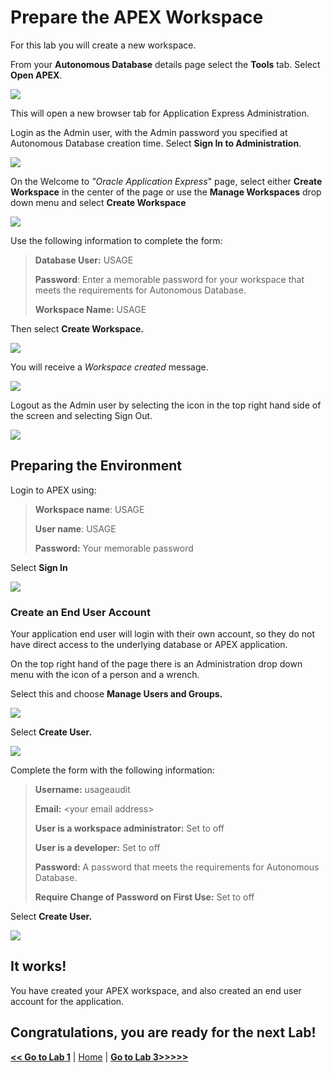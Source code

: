 Prepare the APEX Workspace
==========================

For this lab you will create a new workspace.

From your **Autonomous Database** details page select the **Tools** tab. Select **Open APEX**.

![](../images/open_apex_dbdetails.png)

This will open a new browser tab for Application Express Administration.

Login as the Admin user, with the Admin password you specified at Autonomous Database creation time. Select **Sign In to Administration**.

![](../images/apex_login_admin.png)



On the Welcome to *"Oracle Application Express*" page, select either **Create Workspace** in the center of the page or use the **Manage Workspaces** drop down menu and select **Create Workspace**



![](../images/l200_create_workspace.png)

Use the following information to complete the form:

> **Database User:** USAGE
>
> **Password**: Enter a memorable password for your workspace that meets the requirements for Autonomous Database. 
>
> **Workspace Name:** USAGE

Then select **Create Workspace.**

![](../images/l200_create_workspace_1.png)

You will receive a *Workspace created* message.

![](../images/l200_create_workspace_2.png)

Logout as the Admin user by selecting the icon in the top right hand
side of the screen and selecting Sign Out.

![](../images/l200_create_workspace_3.png)

Preparing the Environment
-------------------------



Login to APEX using:

> **Workspace name**: USAGE
>
> **User name**: USAGE
>
> **Password:** Your memorable password



Select **Sign In**

![](../images/l200_login_usage.png)



### Create an End User Account

Your application end user will login with their own account, so they do not have direct access to the underlying database or APEX application.

On the top right hand of the page there is an Administration drop down menu  with the icon of a person and a wrench.

Select this and choose **Manage Users and Groups.**

![](../images/l200_create_user.png)

Select **Create User.**

![](../images/l200_create_user_1.png)

Complete the form with the following information:

> **Username:** usageaudit
>
> **Email:** \<your email address\>
>
> **User is a workspace administrator:** Set to off
>
> **User is a developer:** Set to off
>
> **Password:**  A password that meets the requirements for Autonomous Database.
>
> **Require Change of Password on First Use:** Set to off

Select **Create User.**

![](../images/l200_create_user_2.png)

## It works!

You have created your APEX workspace, and also created an end user account for the application.

## Congratulations, you are ready for the next Lab!



[**<< Go to Lab 1**](../lab100/README.md) | [Home](../README.md) | [**Go to Lab 3>>>>>**](../lab300/README.md)

